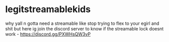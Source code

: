 # legitstreamablekids
why yall n gotta need a streamable like stop trying to flex to your egirl and shit but here ig
join the discord server to know if the streamable lock doesnt work - https://discord.gg/PXWHsQW3vP
